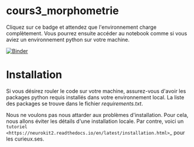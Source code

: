 # cours3_morphometrie

Cliquez sur ce badge et attendez que l'environnement charge complètement.
Vous pourrez ensuite accéder au notebook comme si vous aviez un environnement python sur votre machine.

[![Binder](https://mybinder.org/badge_logo.svg)](https://mybinder.org/v2/gh/PSY3018/cours3_morphometrie/master?filepath=PSY3018_cours3_morphometrie.ipynb)

# Installation
Si vous désirez rouler le code sur votre machine, assurez-vous d'avoir les packages python requis
installés dans votre environnement local. La liste des packages se trouve dans le fichier *requirements.txt*.

Nous ne voulons pas nous attarder aux problèmes d'installation. Pour cela, nous
allons éviter les détails d'une installation locale. Par contre, voici un
`tutoriel <https://neurokit2.readthedocs.io/en/latest/installation.html>`_
pour les curieux.ses.
